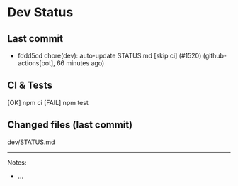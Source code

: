 # Dev Status

## Last commit
- fddd5cd chore(dev): auto-update STATUS.md [skip ci] (#1520) (github-actions[bot], 66 minutes ago)
## CI & Tests
[OK] npm ci
[FAIL] npm test

## Changed files (last commit)
dev/STATUS.md

---
Notes:
- ...
